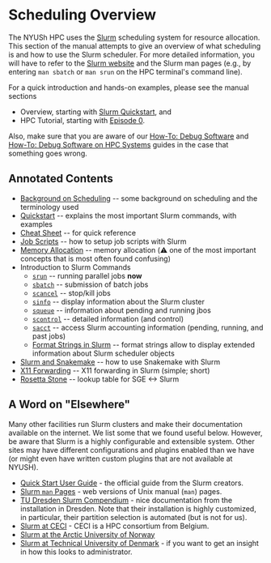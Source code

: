# Scheduling Overview
The NYUSh HPC uses the [Slurm](https://slurm.schedmd.com/overview.html) scheduling system for resource allocation.
This section of the manual attempts to give an overview of what scheduling is and how to use the Slurm scheduler.
For more detailed information, you will have to refer to the [Slurm website](https://slurm.schedmd.com/overview.html) and the Slurm man pages (e.g., by entering `man sbatch` or `man srun` on the HPC terminal's command line).

For a quick introduction and hands-on examples, please see the manual sections

- Overview, starting with [Slurm Quickstart](./quickstart.md), and
- HPC Tutorial, starting with [Episode 0](../hpc-tutorial/episode-0.md).

Also, make sure that you are aware of our [How-To: Debug Software](../how-to/misc/debug-software.md) and [How-To: Debug Software on HPC Systems](../how-to/misc/debug-at-hpc.md) guides in the case that something goes wrong.

## Annotated Contents

- [Background on Scheduling](background.md) -- some background on scheduling and the terminology used
- [Quickstart](quickstart.md) -- explains the most important Slurm commands, with examples
- [Cheat Sheet](cheat-sheet.md) -- for quick reference
- [Job Scripts](job-scripts.md) -- how to setup job scripts with Slurm
- [Memory Allocation](memory-allocation.md) -- memory allocation (:warning: one of the most important concepts that is most often found confusing)
- Introduction to Slurm Commands
    - [`srun`](commands-srun.md) -- running parallel jobs **now**
    - [`sbatch`](commands-sbatch.md) -- submission of batch jobs
    - [`scancel`](commands-scancel.md) -- stop/kill jobs
    - [`sinfo`](commands-sinfo.md) -- display information about the Slurm cluster
    - [`squeue`](commands-squeue.md) -- information about pending and running jbos
    - [`scontrol`](commands-scontrol.md) -- detailed information (and control)
    - [`sacct`](commands-sacct.md) -- access Slurm accounting information (pending, running, and past jobs)
    - [Format Strings in Slurm](format-strings.md) -- format strings allow to display extended information about Slurm scheduler objects
- [Slurm and Snakemake](snakemake.md) -- how to use Snakemake with Slurm
- [X11 Forwarding](x11.md) -- X11 forwarding in Slurm (simple; short)
- [Rosetta Stone](rosetta-stone.md) -- lookup table for SGE <-> Slurm

## A Word on "Elsewhere"
Many other facilities run Slurm clusters and make their documentation available on the internet. We list some that we found useful below.
However, be aware that Slurm is a highly configurable and extensible system.
Other sites may have different configurations and plugins enabled than we have (or might even have written custom plugins that are not available at NYUSH).

- [Quick Start User Guide](https://slurm.schedmd.com/quickstart.html) - the official guide from the Slurm creators.
- [Slurm `man` Pages](https://slurm.schedmd.com/man_index.html) - web versions of Unix manual (`man`) pages.
- [TU Dresden Slurm Compendium](https://doc.zih.tu-dresden.de/hpc-wiki/bin/view/Compendium/Slurm) - nice documentation from the installation in Dresden.
  Note that their installation is highly customized, in particular, their partition selection is automated (but is not for us).
- [Slurm at CECI](https://support.ceci-hpc.be/doc/_contents/QuickStart/SubmittingJobs/SlurmTutorial.html) - CECI is a HPC consortium from Belgium.
- [Slurm at the Arctic University of Norway](https://hpc-uit.readthedocs.io/en/latest/jobs/examples.html)
- [Slurm at Technical University of Denmark](https://wiki.fysik.dtu.dk/niflheim/SLURM) - if you want to get an insight in how this looks to administrator.
